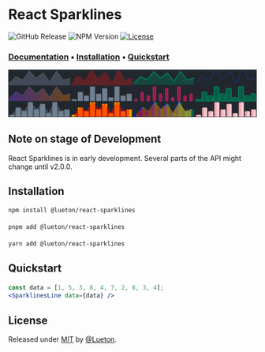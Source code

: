 # React Sparklines

![GitHub Release](https://img.shields.io/github/v/release/Lueton/react-sparklines)
![NPM Version](https://img.shields.io/npm/v/%40lueton%2Freact-sparklines)
[![License](https://img.shields.io/badge/License-MIT-blue)](#license)

### [**Documentation**](https://lueton.github.io/react-sparklines/) • [**Installation**](https://lueton.github.io/react-sparklines/getting-started/installation) • [**Quickstart**](https://lueton.github.io/react-sparklines//getting-started/quick-start)

![React Sparklines Header Image](react-sparklines-header.png)

## Note on stage of Development

React Sparklines is in early development. Several parts of the API might change until v2.0.0.

## Installation

```bash [npm]
npm install @lueton/react-sparklines

pnpm add @lueton/react-sparklines

yarn add @lueton/react-sparklines
```

## Quickstart

```jsx
const data = [1, 5, 3, 8, 4, 7, 2, 8, 3, 4];
<SparklinesLine data={data} />
```

## License

Released under [MIT](/LICENSE) by [@Lueton](https://github.com/Lueton).